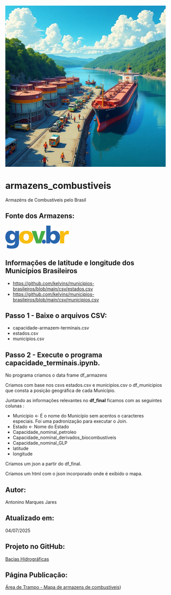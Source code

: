 ![Terminal](terminais_combustivel.jpg)

# armazens_combustiveis
Armazéns de Combustíveis pelo Brasil

## Fonte dos Armazens:
[![Dados Abertos](govbr.webp)](https://dados.gov.br/dados/conjuntos-dados/capacidade-de-armazenagem-de-terminais)

## Informações de latitude e longitude dos Municípios Brasileiros

- https://github.com/kelvins/municipios-brasileiros/blob/main/csv/estados.csv
- https://github.com/kelvins/municipios-brasileiros/blob/main/csv/municipios.csv

## Passo 1 - Baixe o arquivos CSV: 

- capacidade-armazem-terminais.csv
- estados.csv
- municipios.csv

## Passo 2 - Execute o programa capacidade_terminais.ipynb.

  No programa criamos o data frame df_armazens

  Criamos com base nos csvs estados.csv e municipios.csv o df_municipios que consta a posição geográfica de cada Município.

  Juntando as informações relevantes no **df_final** ficamos com as seguintes colunas :

  - Municipio <- É o nome do Município sem acentos o caracteres especiais. Foi uma padronização para executar o Join.
  - Estado <- Nome do Estado
  - Capacidade_nominal_petroleo
  - Capacidade_nominal_derivados_biocombustiveis
  - Capacidade_nominal_GLP
  - latitude
  - longitude

  Criamos um json a partir do df_final.
  
  Criamos um html com o json incorporado onde é exibido o mapa.

## Autor: 

Antonino Marques Jares

## Atualizado em: 

04/07/2025

## Projeto no GitHub: 

[Bacias Hidrográficas](https://github.com/Antonino-Marques-Jares/armazens_combustiveis/tree/main)

## Página Publicação:

[Área de Trampo - Mapa de armazens de combustíveis](https://www.areadetrampo.com.br/armazens-de-combustiveis-pelo-brasil/))



